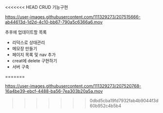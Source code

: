 <<<<<<< HEAD
CRUD 기능구현

https://user-images.githubusercontent.com/111329273/207515666-ab44613d-1d2d-4c10-bb67-790a5c6366a6.mov

추후에 업데이트할 목록

- 리덕스로 상태관리
- 메모장 만들기
- 페이지 목록 및 nav 추가
- creat에 delete 구현하기
- 서버 구축

=======




https://user-images.githubusercontent.com/111329273/207520768-16a4be39-ebcf-4488-ba56-7ea303b20a5a.mov

>>>>>>> 0dbd5cba19fd7932fab4b9044f3d60b952c4b5b4
